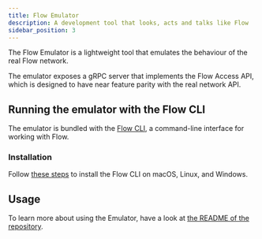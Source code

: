 ```yaml
---
title: Flow Emulator
description: A development tool that looks, acts and talks like Flow
sidebar_position: 3
---
```


The Flow Emulator is a lightweight tool that emulates the behaviour of the real Flow network.

The emulator exposes a gRPC server that implements the Flow Access API,
which is designed to have near feature parity with the real network API.

## Running the emulator with the Flow CLI

The emulator is bundled with the [Flow CLI](../flow-cli/index.md), a command-line interface for working with Flow.

### Installation

Follow [these steps](../flow-cli/install.md) to install the Flow CLI on macOS, Linux, and Windows.

## Usage

To learn more about using the Emulator,
have a look at [the README of the repository](https://github.com/onflow/flow-emulator/#starting-the-server).
